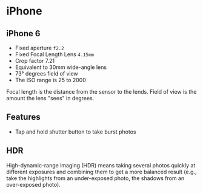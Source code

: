 # iPhone

## iPhone 6

- Fixed aperture `f2.2`
- Fixed Focal Length Lens `4.15mm` 
- Crop factor 7.21
- Equivalent to 30mm wide-angle lens
- 73° degrees field of view
- The ISO range is 25 to 2000

Focal length is the distance from the sensor to the lends. Field of view is the amount the lens "sees" in degrees.

## Features

- Tap and hold shutter button to take burst photos

## HDR

High-dynamic-range imaging (HDR) means taking several photos quickly at different exposures and combining them to get a more balanced result (e.g., take the highlights from an under-exposed photo, the shadows from an over-exposed photo).
